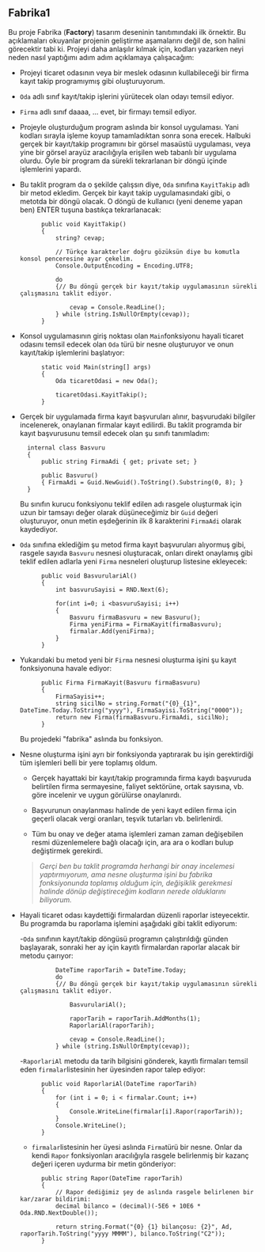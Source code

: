 ﻿## Fabrika1
Bu proje Fabrika (**Factory**) tasarım deseninin tanıtımındaki ilk örnektir.
Bu açıklamaları okuyanlar projenin geliştirme aşamalarını değil de,
son halini görecektir tabi ki.
Projeyi daha anlaşılır kılmak için, kodları yazarken
neyi neden nasıl yaptığımı adım adım açıklamaya çalışacağım:

- Projeyi ticaret odasının veya bir meslek odasının kullabileceği
  bir firma kayıt takip programıymış gibi oluşturuyorum.
- `Oda` adlı sınıf kayıt/takip işlerini yürütecek olan odayı temsil ediyor.
- `Firma` adlı sınıf daaaa, ... evet, bir firmayı temsil ediyor.
- Projeyle oluşturduğum program aslında bir konsol uygulaması.
  Yani kodları sırayla işleme koyup tamamladıktan sonra sona erecek.
  Halbuki gerçek bir kayıt/takip programını bir görsel masaüstü uygulaması,
  veya yine bir görsel arayüz aracılığıyla erişilen
  web tabanlı bir uygulama olurdu.
  Öyle bir program da sürekli tekrarlanan bir döngü içinde
  işlemlerini yapardı.
- Bu taklit program da o şekilde çalışsın diye,
  `Oda` sınıfına `KayitTakip` adlı bir metod ekledim.
  Gerçek bir kayıt takip uygulamasındaki gibi, o metotda bir döngü olacak.
  O döngü de kullanıcı (yeni deneme yapan ben) ENTER tuşuna bastıkça
  tekrarlanacak:
  ```
        public void KayitTakip()
        {
            string? cevap;
            
            // Türkçe karakterler doğru gözüksün diye bu komutla konsol penceresine ayar çekelim.
            Console.OutputEncoding = Encoding.UTF8;

            do
            {// Bu döngü gerçek bir kayıt/takip uygulamasının sürekli çalışmasını taklit ediyor.
                
                cevap = Console.ReadLine();
            } while (string.IsNullOrEmpty(cevap));
        }
  ```
- Konsol uygulamasının giriş noktası olan `Main`fonksiyonu
  hayali ticaret odasını temsil edecek olan `Oda` türü bir nesne oluşturuyor
  ve onun kayıt/takip işlemlerini başlatıyor:
  ```
        static void Main(string[] args)
        {
            Oda ticaretOdasi = new Oda();

            ticaretOdasi.KayitTakip();
        }
  ```
- Gerçek bir uygulamada firma kayıt başvuruları alınır, başvurudaki bilgiler
  incelenerek, onaylanan firmalar kayıt edilirdi.
  Bu taklit programda bir kayıt başvurusunu temsil edecek olan
  şu sınıfı tanımladım:
  ```
    internal class Basvuru
    {
        public string FirmaAdi { get; private set; }

        public Basvuru()
        { FirmaAdi = Guid.NewGuid().ToString().Substring(0, 8); }
    }
  ```
  Bu sınıfın kurucu fonksiyonu teklif edilen adı rasgele oluşturmak için
  uzun bir tamsayı değer olarak düşüneceğimiz bir `Guid` değeri oluşturuyor,
  onun metin eşdeğerinin ilk 8 karakterini `FirmaAdi` olarak kaydediyor.
- `Oda` sınıfına eklediğim şu metod firma kayıt başvuruları alıyormuş gibi,
  rasgele sayıda `Basvuru` nesnesi oluşturacak, onları direkt onaylamış gibi
  teklif edilen adlarla yeni `Firma` nesneleri oluşturup listesine ekleyecek:
  ```
        public void BasvurulariAl()
        {
            int basvuruSayisi = RND.Next(6);

            for(int i=0; i <basvuruSayisi; i++)
            {
                Basvuru firmaBasvuru = new Basvuru();
                Firma yeniFirma = FirmaKayit(firmaBasvuru);
                firmalar.Add(yeniFirma);
            }
        }
  ```
- Yukarıdaki bu metod yeni bir `Firma` nesnesi oluşturma işini
  şu kayıt fonksiyonuna havale ediyor:
  ```
        public Firma FirmaKayit(Basvuru firmaBasvuru)
        {
            FirmaSayisi++;
            string sicilNo = string.Format("{0}_{1}", DateTime.Today.ToString("yyyy"), FirmaSayisi.ToString("0000"));
            return new Firma(firmaBasvuru.FirmaAdi, sicilNo);
        }
  ```
  Bu projedeki "fabrika" aslında bu fonksiyon.
- Nesne oluşturma işini ayrı bir fonksiyonda yaptırarak
  bu işin gerektirdiği tüm işlemleri belli bir yere toplamış oldum.

  - Gerçek hayattaki bir kayıt/takip programında firma kaydı
    başvuruda belirtilen firma sermayesine, faliyet sektörüne,
    ortak sayısına, vb. göre incelenir ve uygun görülürse onaylanırdı.
 
  - Başvurunun onaylanması halinde de yeni kayıt edilen firma için
  geçerli olacak vergi oranları, teşvik tutarları vb. belirlenirdi.
  
  - Tüm bu onay ve değer atama işlemleri zaman zaman değişebilen
  resmi düzenlemelere bağlı olacağı için,
  ara ara o kodları bulup değiştirmek gerekirdi.
  > *Gerçi ben bu taklit programda herhangi bir onay incelemesi
  yaptırmıyorum, ama nesne oluşturma işini bu fabrika fonksiyonunda
  toplamış olduğum için, değişiklik gerekmesi halinde 
  dönüp değiştireceğim kodların nerede olduklarını biliyorum.*

- Hayali ticaret odası kaydettiği firmalardan düzenli raporlar isteyecektir.
  Bu programda bu raporlama işlemini aşağıdaki gibi taklit ediyorum:

  -`Oda` sınıfının kayıt/takip döngüsü programın çalıştırıldığı günden
    başlayarak, sonraki her ay için kayıtlı firmalardan raporlar
    alacak bir metodu çaırıyor:
  ```
            DateTime raporTarih = DateTime.Today;
            do
            {// Bu döngü gerçek bir kayıt/takip uygulamasının sürekli çalışmasını taklit ediyor.
                
                BasvurulariAl();

                raporTarih = raporTarih.AddMonths(1);
                RaporlariAl(raporTarih);

                cevap = Console.ReadLine();
            } while (string.IsNullOrEmpty(cevap));
  ```
   -`RaporlariAl` metodu da tarih bilgisini gönderek, kayıtlı firmaları
   temsil eden `firmalar`listesinin her üyesinden rapor talep ediyor:
  ```
        public void RaporlariAl(DateTime raporTarih)
        {
            for (int i = 0; i < firmalar.Count; i++)
            {
                Console.WriteLine(firmalar[i].Rapor(raporTarih));
            }
            Console.WriteLine();
        }
  ```
  - `firmalar`listesinin her üyesi aslında `Firma`türü bir nesne.
    Onlar da kendi `Rapor` fonksiyonları aracılığıyla rasgele belirlenmiş
    bir kazanç değeri içeren uydurma bir metin gönderiyor:
  ```
        public string Rapor(DateTime raporTarih)
        {
            // Rapor dediğimiz şey de aslında rasgele belirlenen bir kar/zarar bildirimi:
            decimal bilanco = (decimal)(-5E6 + 10E6 * Oda.RND.NextDouble());

            return string.Format("{0} {1} bilançosu: {2}", Ad, raporTarih.ToString("yyyy MMMM"), bilanco.ToString("C2"));
        }
  ```